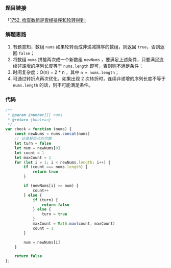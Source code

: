 ### 题目链接

「[1752. 检查数组是否经排序和轮转得到](https://leetcode.cn/problems/check-if-array-is-sorted-and-rotated/description/)」

### 解题思路

1. 有题意知，数组 `nums` 如果轮转而成非递减排序的数组，则返回 `true`，否则返回 `false`；
2. 将数组 `nums` 拼接两次成一个新数组 `newNums` ，要满足上述条件，只要满足连续非递增的序列长度等于 `nums.length` 即可，否则则不满足条件；
3. 时间复杂度：O(n) = 2 * n ，其中 `n = nums.length`；
4. 可通过转折点再次优化，如果出现 2 次转折时，连续非递增的序列长度不等于 `nums.length` 的话，则不可能满足条件。

### 代码

```js
/**
 * @param {number[]} nums
 * @return {boolean}
 */
var check = function (nums) {
    const newNums = nums.concat(nums)
    // 记录转折点的次数
    let turn = false
    let num = newNums[0]
    let count = 1
    let maxCount = 1
    for (let i = 1; i < newNums.length; i++) {
        if (count === nums.length) {
            return true
        }

        if (newNums[i] >= num) {
            count++
        } else {
            if (turn) {
                return false
            } else {
                turn = true
            }
            maxCount = Math.max(count, maxCount)
            count = 1
        }

        num = newNums[i]
    }

    return false
};
```


